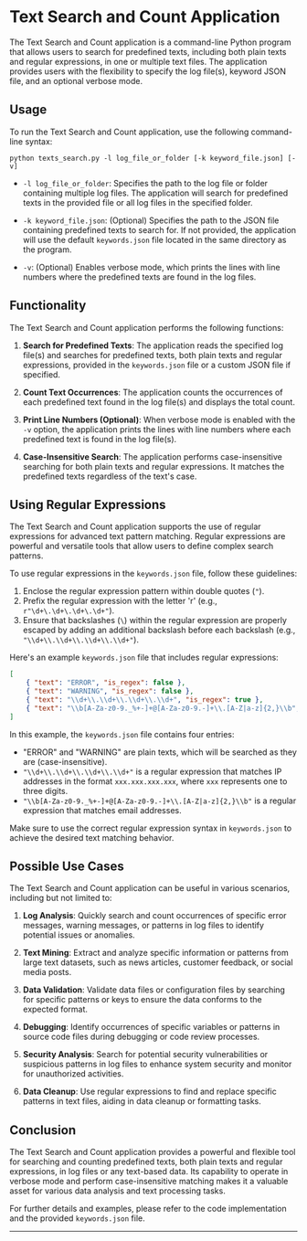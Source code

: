 # Text Search and Count Application

The Text Search and Count application is a command-line Python program that allows users to search for predefined texts, including both plain texts and regular expressions, in one or multiple text files. The application provides users with the flexibility to specify the log file(s), keyword JSON file, and an optional verbose mode.

## Usage

To run the Text Search and Count application, use the following command-line syntax:

```
python texts_search.py -l log_file_or_folder [-k keyword_file.json] [-v]
```

- `-l log_file_or_folder`: Specifies the path to the log file or folder containing multiple log files. The application will search for predefined texts in the provided file or all log files in the specified folder.

- `-k keyword_file.json`: (Optional) Specifies the path to the JSON file containing predefined texts to search for. If not provided, the application will use the default `keywords.json` file located in the same directory as the program.

- `-v`: (Optional) Enables verbose mode, which prints the lines with line numbers where the predefined texts are found in the log files.

## Functionality

The Text Search and Count application performs the following functions:

1. **Search for Predefined Texts**: The application reads the specified log file(s) and searches for predefined texts, both plain texts and regular expressions, provided in the `keywords.json` file or a custom JSON file if specified.

2. **Count Text Occurrences**: The application counts the occurrences of each predefined text found in the log file(s) and displays the total count.

3. **Print Line Numbers (Optional)**: When verbose mode is enabled with the `-v` option, the application prints the lines with line numbers where each predefined text is found in the log file(s).

4. **Case-Insensitive Search**: The application performs case-insensitive searching for both plain texts and regular expressions. It matches the predefined texts regardless of the text's case.

## Using Regular Expressions

The Text Search and Count application supports the use of regular expressions for advanced text pattern matching. Regular expressions are powerful and versatile tools that allow users to define complex search patterns.

To use regular expressions in the `keywords.json` file, follow these guidelines:

1. Enclose the regular expression pattern within double quotes (`"`).
2. Prefix the regular expression with the letter 'r' (e.g., `r"\d+\.\d+\.\d+\.\d+"`).
3. Ensure that backslashes (`\`) within the regular expression are properly escaped by adding an additional backslash before each backslash (e.g., `"\\d+\\.\\d+\\.\\d+\\.\\d+"`).

Here's an example `keywords.json` file that includes regular expressions:

```json
[
    { "text": "ERROR", "is_regex": false },
    { "text": "WARNING", "is_regex": false },
    { "text": "\\d+\\.\\d+\\.\\d+\\.\\d+", "is_regex": true },
    { "text": "\\b[A-Za-z0-9._%+-]+@[A-Za-z0-9.-]+\\.[A-Z|a-z]{2,}\\b", "is_regex": true }
]
```

In this example, the `keywords.json` file contains four entries:

- "ERROR" and "WARNING" are plain texts, which will be searched as they are (case-insensitive).
- `"\\d+\\.\\d+\\.\\d+\\.\\d+"` is a regular expression that matches IP addresses in the format `xxx.xxx.xxx.xxx`, where `xxx` represents one to three digits.
- `"\\b[A-Za-z0-9._%+-]+@[A-Za-z0-9.-]+\\.[A-Z|a-z]{2,}\\b"` is a regular expression that matches email addresses.

Make sure to use the correct regular expression syntax in `keywords.json` to achieve the desired text matching behavior.

## Possible Use Cases

The Text Search and Count application can be useful in various scenarios, including but not limited to:

1. **Log Analysis**: Quickly search and count occurrences of specific error messages, warning messages, or patterns in log files to identify potential issues or anomalies.

2. **Text Mining**: Extract and analyze specific information or patterns from large text datasets, such as news articles, customer feedback, or social media posts.

3. **Data Validation**: Validate data files or configuration files by searching for specific patterns or keys to ensure the data conforms to the expected format.

4. **Debugging**: Identify occurrences of specific variables or patterns in source code files during debugging or code review processes.

5. **Security Analysis**: Search for potential security vulnerabilities or suspicious patterns in log files to enhance system security and monitor for unauthorized activities.

6. **Data Cleanup**: Use regular expressions to find and replace specific patterns in text files, aiding in data cleanup or formatting tasks.

## Conclusion

The Text Search and Count application provides a powerful and flexible tool for searching and counting predefined texts, both plain texts and regular expressions, in log files or any text-based data. Its capability to operate in verbose mode and perform case-insensitive matching makes it a valuable asset for various data analysis and text processing tasks.

For further details and examples, please refer to the code implementation and the provided `keywords.json` file.

---
